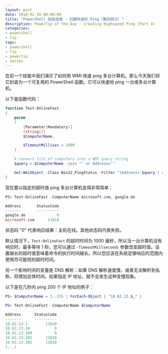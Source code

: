 ```yaml
---
layout: post
date: 2018-02-20 00:00:00
title: "PowerShell 技能连载 - 创建快速的 Ping（第四部分）"
description: PowerTip of the Day - Creating Highspeed Ping (Part 4)
categories:
- powershell
- tip
tags:
- powershell
- tip
- powertip
- series
---
```

在前一个技能中我们演示了如何用 WMI 快速 ping 多台计算机。那么今天我们将它封装为一个可复用的 PowerShell 函数。它可以快速地 ping 一台或多台计算机。

以下是函数代码：

```powershell
function Test-OnlineFast
{
    param
    (
        [Parameter(Mandatory)]
        [string[]]
        $ComputerName,

        $TimeoutMillisec = 1000
    )

    # convert list of computers into a WMI query string
    $query = $ComputerName -join "' or Address='"

    Get-WmiObject -Class Win32_PingStatus -Filter "(Address='$query') and timeout=$TimeoutMillisec" | Select-Object -Property Address, StatusCode
}
```

现在要以指定的超时值 ping 多台计算机变得非常简单：

```powershell
PS> Test-OnlineFast -ComputerName microsoft.com, google.de

Address       StatusCode
-------       ----------
google.de              0
microsoft.com      11010
```

状态码 "0" 代表响应结果：主机在线。其他状态码代表失败。

默认情况下，`Test-OnlineFast` 的超时时间为 1000 毫秒，所以当一台计算机没有响应时，最多等待 1 秒。您可以通过 `-TimeoutMillseconds` 参数改变超时值。设置越长的超时值意味着命令的执行时间越长。所以您应该在系统足够响应的范围内使用尽可能短的超时时间。

另一个影响时间的变量是 DNS 解析：如果 DNS 解析速度慢，或者无法解析到名称，将增加总体时间。如果指定 IP 地址，就不会发生这种变慢现象。

以下是在几秒内 ping 200 个 IP 地址的例子：

```powershell
PS> $ComputerName = 1..255 | ForEach-Object { "10.62.13.$_" }

PS> Test-OnlineFast -ComputerName $ComputerName

Address      StatusCode
-------      ----------
10.62.13.1        11010
10.62.13.10           0
10.62.13.100          0
10.62.13.101      11010
10.62.13.102      11010
(...)
```

<!--本文国际来源：[Creating Highspeed Ping (Part 4)](http://community.idera.com/powershell/powertips/b/tips/posts/creating-highspeed-ping-part-4)-->
